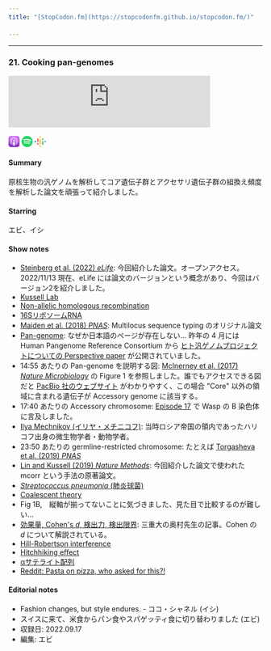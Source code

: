 ```yaml
---
title: "[StopCodon.fm](https://stopcodonfm.github.io/stopcodon.fm/)"

---
```

-------
### 21. Cooking pan-genomes

<iframe src="https://podcasters.spotify.com/pod/show/stopcodon/embed/episodes/21--Cooking-pan-genomes-e27f1q6/a-aa62sra" height="102px" width="400px" frameborder="0" scrolling="no"></iframe>

[<img src="https://raw.githubusercontent.com/StopCodonfm/stopcodon/main/logos/apple-podcasts.png" width="22px">]()
[<img src="https://raw.githubusercontent.com/StopCodonfm/stopcodon/main/logos/spotify.png" width="22px">]()
[<img src="https://raw.githubusercontent.com/StopCodonfm/stopcodon/main/logos/google-podcasts.png" width="22px">]()


#### Summary
原核生物の汎ゲノムを解析してコア遺伝子群とアクセサリ遺伝子群の組換え頻度を解析した論文を頑張って紹介しました。

#### Starring
エビ、イシ

#### Show notes

+ [Steinberg et al. (2022) _eLife_](https://elifesciences.org/articles/78533): 今回紹介した論文。オープンアクセス。2022/11/13 現在、eLife には論文のバージョンという概念があり、今回はバージョン2を紹介しました。
+ [Kussell Lab](https://www.kussellgroup.org/)
+ [Non-allelic homologous recombination](https://en.wikipedia.org/wiki/Non-allelic_homologous_recombination)
+ [16SリボソームRNA](https://en.wikipedia.org/wiki/16S_ribosomal_RNA)
+ [Maiden et al. (2018) _PNAS_](https://www.pnas.org/doi/full/10.1073/pnas.95.6.3140): Multilocus sequence typing のオリジナル論文
+ [Pan-genome](https://en.wikipedia.org/wiki/Pan-genome): なぜか日本語のページが存在しない... 昨年の 4 月には Human Pangenome Reference Consortium から [ヒト汎ゲノムプロジェクトについての Perspective paper](https://www.nature.com/articles/s41586-022-04601-8) が公開されていました。
+ 14:55 あたりの Pan-genome を説明する図: [McInerney et al. (2017) _Nature Microbiology_](https://www.nature.com/articles/nmicrobiol201740) の Figure 1 を参照しました。誰でもアクセスできる図だと [PacBio 社のウェブサイト](https://www.pacb.com/blog/sequencing-101-looking-beyond-the-single-reference-genome-to-a-pangenome-for-every-species/) がわかりやすく、この場合 "Core" 以外の領域に含まれる遺伝子が Accessory genome に該当する。
+ 17:40 あたりの Accessory chromosome: [Episode 17](https://stopcodonfm.github.io/stopcodon.fm/episodes/017.html) で Wasp の B 染色体に言及しました。
+ [Ilya Mechnikov (イリヤ・メチニコフ)](https://ja.wikipedia.org/wiki/%E3%82%A4%E3%83%AA%E3%83%A4%E3%83%BB%E3%83%A1%E3%83%81%E3%83%8B%E3%82%B3%E3%83%95): 当時ロシア帝国の領内であったハリコフ出身の微生物学者・動物学者。
+ 23:50 あたりの germline-restricted chromosome: たとえば [Torgasheva et al. (2019) _PNAS_](https://www.pnas.org/doi/10.1073/pnas.1817373116)
+ [Lin and Kussell (2019) _Nature Methods_](https://www.nature.com/articles/s41592-018-0293-7): 今回紹介した論文で使われた mcorr という手法の原著論文。
+ [_Streptococcus pneumonia_ (肺炎球菌)](https://ja.wikipedia.org/wiki/%E8%82%BA%E7%82%8E%E3%83%AC%E3%83%B3%E3%82%B5%E7%90%83%E8%8F%8C)
+ [Coalescent theory](https://en.wikipedia.org/wiki/Coalescent_theory)
+ Fig 1B,　縦軸が揃ってないことに気づきました、見た目で比較するのが難しい…
+ [効果量, Cohen's _d_, 検出力, 検出限界](https://oku.edu.mie-u.ac.jp/~okumura/stat/effectsize.html): 三重大の奥村先生の記事。Cohen の _d_ について解説されている。
+ [Hill-Robertson interference](https://en.wikipedia.org/wiki/Hill%E2%80%93Robertson_effect)
+ [Hitchhiking effect](https://en.wikipedia.org/wiki/Genetic_hitchhiking)
+ [αサテライト配列](https://www.yodosha.co.jp/jikkenigaku/keyword/494.html)
+ [Reddit: Pasta on pizza, who asked for this?!](https://www.reddit.com/r/StupidFood/comments/qga818/pasta_on_pizza_who_asked_for_this/)


#### Editorial notes

+ Fashion changes, but style endures. - ココ・シャネル (イシ)
+ スイスに来て、米食からパン食やスパゲッティ食に切り替わりました (エビ)
+ 収録日: 2022.09.17
+ 編集: エビ

